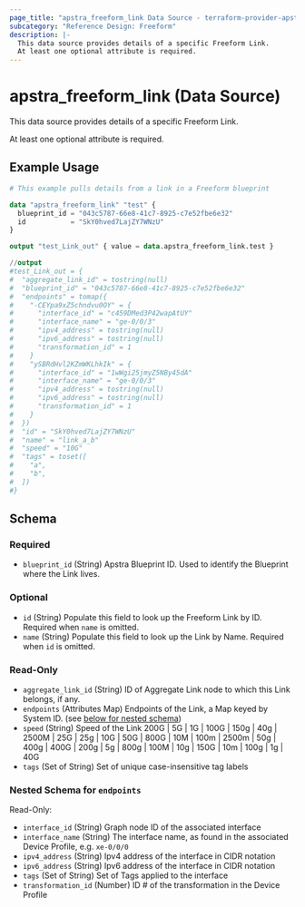 ```yaml
---
page_title: "apstra_freeform_link Data Source - terraform-provider-apstra"
subcategory: "Reference Design: Freeform"
description: |-
  This data source provides details of a specific Freeform Link.
  At least one optional attribute is required.
---
```


# apstra_freeform_link (Data Source)

This data source provides details of a specific Freeform Link.

At least one optional attribute is required.


## Example Usage

```terraform
# This example pulls details from a link in a Freeform blueprint

data "apstra_freeform_link" "test" {
  blueprint_id = "043c5787-66e8-41c7-8925-c7e52fbe6e32"
  id           = "SkY0hved7LajZY7WNzU"
}

output "test_Link_out" { value = data.apstra_freeform_link.test }

//output
#test_Link_out = {
#  "aggregate_link_id" = tostring(null)
#  "blueprint_id" = "043c5787-66e8-41c7-8925-c7e52fbe6e32"
#  "endpoints" = tomap({
#    "-CEYpa9xZ5chndvu0OY" = {
#      "interface_id" = "c459DMed3P42wapAtUY"
#      "interface_name" = "ge-0/0/3"
#      "ipv4_address" = tostring(null)
#      "ipv6_address" = tostring(null)
#      "transformation_id" = 1
#    }
#    "ySBRdHvl2KZmWKLhkIk" = {
#      "interface_id" = "1wWgi25jmyZ5NBy45dA"
#      "interface_name" = "ge-0/0/3"
#      "ipv4_address" = tostring(null)
#      "ipv6_address" = tostring(null)
#      "transformation_id" = 1
#    }
#  })
#  "id" = "SkY0hved7LajZY7WNzU"
#  "name" = "link_a_b"
#  "speed" = "10G"
#  "tags" = toset([
#    "a",
#    "b",
#  ])
#}
```

<!-- schema generated by tfplugindocs -->
## Schema

### Required

- `blueprint_id` (String) Apstra Blueprint ID. Used to identify the Blueprint where the Link lives.

### Optional

- `id` (String) Populate this field to look up the Freeform Link by ID. Required when `name` is omitted.
- `name` (String) Populate this field to look up the Link by Name. Required when `id` is omitted.

### Read-Only

- `aggregate_link_id` (String) ID of Aggregate Link node to which this Link belongs, if any.
- `endpoints` (Attributes Map) Endpoints of the  Link, a Map keyed by System ID. (see [below for nested schema](#nestedatt--endpoints))
- `speed` (String) Speed of the Link 200G | 5G | 1G | 100G | 150g | 40g | 2500M | 25G | 25g | 10G | 50G | 800G | 10M | 100m | 2500m | 50g | 400g | 400G | 200g | 5g | 800g | 100M | 10g | 150G | 10m | 100g | 1g | 40G
- `tags` (Set of String) Set of unique case-insensitive tag labels

<a id="nestedatt--endpoints"></a>
### Nested Schema for `endpoints`

Read-Only:

- `interface_id` (String) Graph node ID of the associated interface
- `interface_name` (String) The interface name, as found in the associated Device Profile, e.g. `xe-0/0/0`
- `ipv4_address` (String) Ipv4 address of the interface in CIDR notation
- `ipv6_address` (String) Ipv6 address of the interface in CIDR notation
- `tags` (Set of String) Set of Tags applied to the interface
- `transformation_id` (Number) ID # of the transformation in the Device Profile
